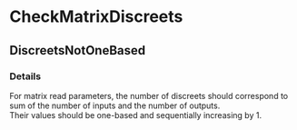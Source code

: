 ﻿---  
uid: Validator_2_41_3  
---

# CheckMatrixDiscreets

## DiscreetsNotOneBased

### Details

For matrix read parameters, the number of discreets should correspond to sum of the number of inputs and the number of outputs.  
Their values should be one\-based and sequentially increasing by 1.
